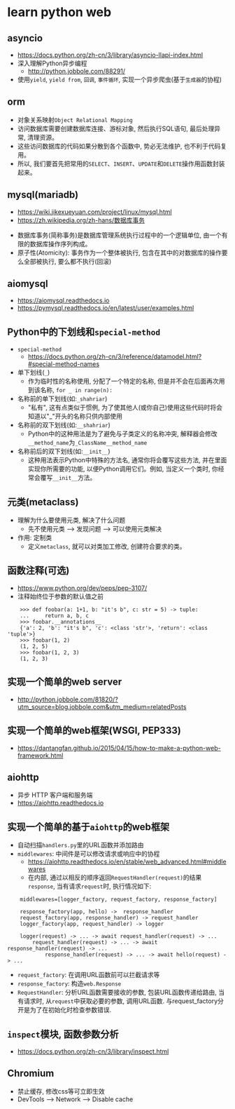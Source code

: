# learn python web

## asyncio
* https://docs.python.org/zh-cn/3/library/asyncio-llapi-index.html
* 深入理解Python异步编程
    - http://python.jobbole.com/88291/
* 使用`yield`, `yield from`, `回调`, `事件循环`, 实现一个异步爬虫(基于`生成器`的协程)

## orm
* 对象关系映射`Object Relational Mapping`
* 访问数据库需要创建数据库连接、游标对象, 然后执行SQL语句, 最后处理异常, 清理资源。
* 这些访问数据库的代码如果分散到各个函数中, 势必无法维护, 也不利于代码复用。
* 所以, 我们要首先把常用的`SELECT`、`INSERT`、`UPDATE`和`DELETE`操作用函数封装起来。

## mysql(mariadb)
* https://wiki.jikexueyuan.com/project/linux/mysql.html
* https://zh.wikipedia.org/zh-hans/数据库事务
+ 数据库事务(简称事务)是数据库管理系统执行过程中的一个逻辑单位, 由一个有限的数据库操作序列构成。
+ 原子性(Atomicity): 事务作为一个整体被执行, 包含在其中的对数据库的操作要么全部被执行, 要么都不执行(回滚)

## aiomysql
* https://aiomysql.readthedocs.io
* https://pymysql.readthedocs.io/en/latest/user/examples.html

## Python中的下划线和`special-method`
* `special-method`
    - https://docs.python.org/zh-cn/3/reference/datamodel.html?#special-method-names
* 单下划线(`_`)
    - 作为临时性的名称使用, 分配了一个特定的名称, 但是并不会在后面再次用到该名称, `for _ in range(n):`
* 名称前的单下划线(如:`_shahriar`)
    - "私有", 这有点类似于惯例, 为了使其他人(或你自己)使用这些代码时将会知道以"_"开头的名称只供内部使用
* 名称前的双下划线(如:`__shahriar`)
    - Python中的这种用法是为了避免与子类定义的名称冲突, 解释器会修改`__method_name`为`_ClassName__method_name`
* 名称前后的双下划线(如:`__init__`)
    - 这种用法表示Python中特殊的方法名, 通常你将会覆写这些方法, 并在里面实现你所需要的功能, 以便Python调用它们。例如, 当定义一个类时, 你经常会覆写`__init__`方法。

## 元类(metaclass)
* 理解为什么要使用元类, 解决了什么问题
    - 先不使用元类 --> 发现问题 --> 可以使用元类解决
* 作用: 定制类
    - 定义`metaclass`, 就可以对类加工修改, 创建符合要求的类。

## 函数注释(可选)
* https://www.python.org/dev/peps/pep-3107/
* 注释始终位于参数的默认值之前
```
    >>> def foobar(a: 1+1, b: "it's b", c: str = 5) -> tuple:
    ...     return a, b, c
    >>> foobar.__annotations__
    {'a': 2, 'b': "it's b", 'c': <class 'str'>, 'return': <class 'tuple'>}
    >>> foobar(1, 2)
    (1, 2, 5)
    >>> foobar(1, 2, 3)
    (1, 2, 3)
```

## 实现一个简单的web server
* http://python.jobbole.com/81820/?utm_source=blog.jobbole.com&utm_medium=relatedPosts

## 实现一个简单的web框架(WSGI, PEP333)
* https://dantangfan.github.io/2015/04/15/how-to-make-a-python-web-framework.html

## aiohttp
* 异步 HTTP 客户端和服务端
* https://aiohttp.readthedocs.io

## 实现一个简单的基于`aiohttp`的web框架
* 自动扫描`handlers.py`里的URL函数并添加路由
* `middlewares`: 中间件是可以修改请求或响应中的协程
    - https://aiohttp.readthedocs.io/en/stable/web_advanced.html#middlewares
    - 在内部, 通过以相反的顺序返回`RequestHandler(request)`的结果`response`, 当有请求`request`时, 执行情况如下:
```
    middlewares=[logger_factory, request_factory, response_factory]

    response_factory(app, hello) ->  response_handler
    request_factory(app, response_handler) -> request_handler
    logger_factory(app, request_handler) -> logger

    logger(request) -> ... -> await request_handler(request) -> ...
        request_handler(request) -> ... -> await response_handler(request) -> ...
            response_handler(request) -> ... -> await hello(request) -> ...
```
* `request_factory`: 在调用URL函数前可以拦截请求等
* `response_factory`: 构造`web.Response`
* `RequestHandler`: 分析URL函数需要接收的参数, 包装URL函数传递给路由, 当有请求时, 从`request`中获取必要的参数, 调用URL函数. 与request_factory分开是为了在初始化时检查参数错误.

## `inspect`模块, 函数参数分析
* https://docs.python.org/zh-cn/3/library/inspect.html

## Chromium
* 禁止缓存, 修改css等可立即生效
* DevTools --> Network --> Disable cache